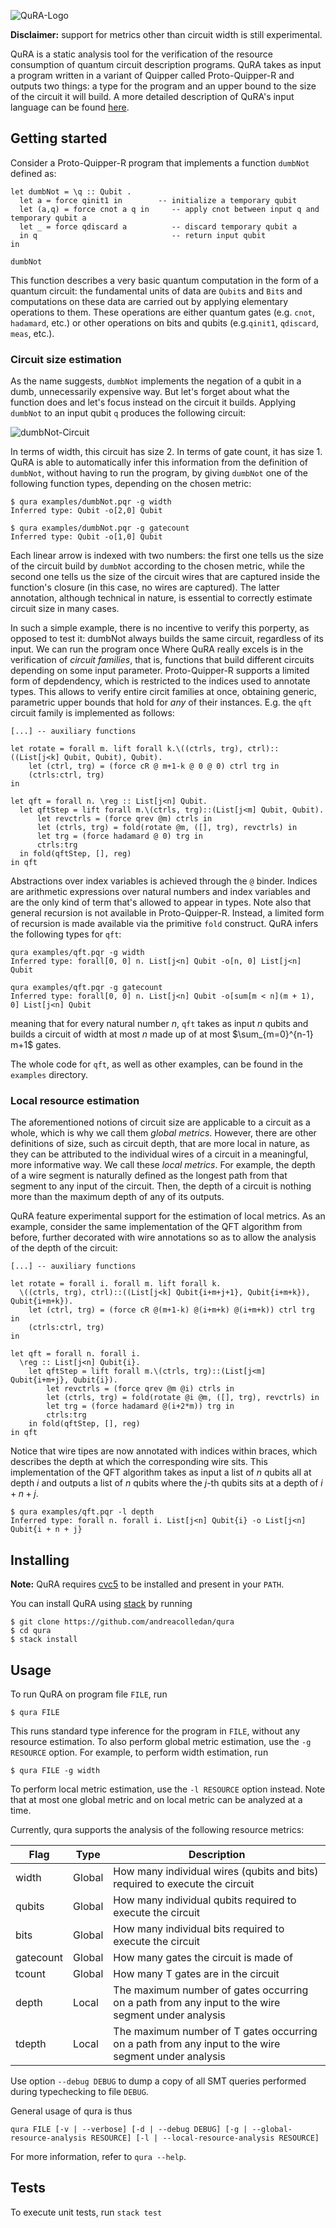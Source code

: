 ![QuRA-Logo](Header.png)

**Disclaimer:** support for metrics other than circuit width is still experimental.

QuRA is a static analysis tool for the verification of the resource consumption of quantum circuit description programs. QuRA takes as input a program written in a variant of Quipper called Proto-Quipper-R and outputs two things: a type for the program and an upper bound to the size of the circuit it will build.
A more detailed description of QuRA's input language can be found [here](src/Lang/Unified/README.md).

## Getting started

Consider a Proto-Quipper-R program that implements a function `dumbNot` defined as:
```
let dumbNot = \q :: Qubit .
  let a = force qinit1 in        -- initialize a temporary qubit
  let (a,q) = force cnot a q in     -- apply cnot between input q and temporary qubit a
  let _ = force qdiscard a          -- discard temporary qubit a
  in q                              -- return input qubit
in

dumbNot
```
This function describes a very basic quantum computation in the form of a quantum circuit: the fundamental units of data are `Qubit`s and `Bit`s and computations on these data are carried out by applying elementary operations to them. These operations are either quantum gates (e.g. `cnot`, `hadamard`, etc.) or other operations on bits and qubits (e.g.`qinit1`, `qdiscard`, `meas`, etc.).

### Circuit size estimation

As the name suggests, `dumbNot` implements the negation of a qubit in a dumb, unnecessarily expensive way. But let's forget about what the function does and let's focus instead on the circuit it builds. Applying `dumbNot` to an input qubit `q` produces the following circuit:

![dumbNot-Circuit](dumbnot-circuit.png)

In terms of width, this circuit has size 2. In terms of gate count, it has size 1. QuRA is able to automatically infer this information from the definition of `dumbNot`, without having to run the program, by giving `dumbNot` one of the following function types, depending on the chosen metric:
```
$ qura examples/dumbNot.pqr -g width
Inferred type: Qubit -o[2,0] Qubit

$ qura examples/dumbNot.pqr -g gatecount
Inferred type: Qubit -o[1,0] Qubit
```
Each linear arrow is indexed with two numbers: the first one tells us the size of the circuit build by `dumbNot` according to the chosen metric, while the second one tells us the size of the circuit wires that are captured inside the function's closure (in this case, no wires are captured). The latter annotation, although technical in nature, is essential to correctly estimate circuit size in many cases.

In such a simple example, there is no incentive to verify this porperty, as opposed to test it: dumbNot always builds the same circuit, regardless of its input. We can run the program once
Where QuRA really excels is in the verification of *circuit families*, that is, functions that build different circuits depending on some input parameter.
Proto-Quipper-R supports a limited form of depdendency, which is restricted to the indices used to annotate types. This allows to verify entire circit families at once, obtaining generic, parametric upper bounds that hold for *any* of their instances. E.g. the `qft` circuit family is implemented as follows:
```
[...] -- auxiliary functions

let rotate = forall m. lift forall k.\((ctrls, trg), ctrl)::((List[j<k] Qubit, Qubit), Qubit).
    let (ctrl, trg) = (force cR @ m+1-k @ 0 @ 0) ctrl trg in
    (ctrls:ctrl, trg)
in

let qft = forall n. \reg :: List[j<n] Qubit.
  let qftStep = lift forall m.\(ctrls, trg)::(List[j<m] Qubit, Qubit).
      let revctrls = (force qrev @m) ctrls in
      let (ctrls, trg) = fold(rotate @m, ([], trg), revctrls) in
      let trg = (force hadamard @ 0) trg in
      ctrls:trg
  in fold(qftStep, [], reg)
in qft
```
Abstractions over index variables is achieved through the `@` binder. Indices are arithmetic expressions over natural numbers and index variables and are the only kind of term that's allowed to appear in types. Note also that general recursion is not available in Proto-Quipper-R. Instead, a limited form of recursion is made available via the primitive `fold` construct. QuRA infers the following types for `qft`:
```
qura examples/qft.pqr -g width
Inferred type: forall[0, 0] n. List[j<n] Qubit -o[n, 0] List[j<n] Qubit

qura examples/qft.pqr -g gatecount
Inferred type: forall[0, 0] n. List[j<n] Qubit -o[sum[m < n](m + 1), 0] List[j<n] Qubit
```
meaning that for every natural number $n$, `qft` takes as input $n$ qubits and builds a circuit of width at most $n$ made up of at most $\sum_{m=0}^{n-1} m+1$ gates.

The whole code for `qft`, as well as other examples, can be found in the `examples` directory. 

### Local resource estimation

The aforementioned notions of circuit size are applicable to a circuit as a whole, which is why we call them *global metrics*. However, there are other definitions of size, such as circuit depth, that are more local in nature, as they can be attributed to the individual wires of a circuit in a meaningful, more informative way. We call these *local metrics*. For example, the depth of a wire segment is naturally defined as the longest path from that segment to any input of the circuit. Then, the depth of a circuit is nothing more than the maximum depth of any of its outputs.

QuRA feature experimental support for the estimation of local metrics. As an example, consider the same implementation of the QFT algorithm from before, further decorated with wire annotations so as to allow the analysis of the depth of the circuit:

```
[...] -- auxiliary functions

let rotate = forall i. forall m. lift forall k.
  \((ctrls, trg), ctrl)::((List[j<k] Qubit{i+m+j+1}, Qubit{i+m+k}), Qubit{i+m+k}).
    let (ctrl, trg) = (force cR @(m+1-k) @(i+m+k) @(i+m+k)) ctrl trg in
    (ctrls:ctrl, trg)
in

let qft = forall n. forall i.
  \reg :: List[j<n] Qubit{i}.
    let qftStep = lift forall m.\(ctrls, trg)::(List[j<m] Qubit{i+m+j}, Qubit{i}).
        let revctrls = (force qrev @m @i) ctrls in
        let (ctrls, trg) = fold(rotate @i @m, ([], trg), revctrls) in
        let trg = (force hadamard @(i+2*m)) trg in
        ctrls:trg
    in fold(qftStep, [], reg)
in qft
```

Notice that wire tipes are now annotated with indices within braces, which describes the depth at which the corresponding wire sits. This implementation of the QFT algorithm takes as input a list of $n$ qubits all at depth $i$ and outputs a list of $n$ qubits where the $j$-th qubits sits at a depth of $i+n+j$.

```
$ qura examples/qft.pqr -l depth
Inferred type: forall n. forall i. List[j<n] Qubit{i} -o List[j<n] Qubit{i + n + j}
```

## Installing
**Note:** QuRA requires [cvc5](https://cvc5.github.io) to be installed and present in your `PATH`.

You can install QuRA using [stack](https://docs.haskellstack.org/en/stable/) by running

```
$ git clone https://github.com/andreacolledan/qura
$ cd qura
$ stack install
```

## Usage
To run QuRA on program file `FILE`, run
```
$ qura FILE
```
This runs standard type inference for the program in `FILE`, without any resource estimation. To also perform global metric estimation, use the `-g RESOURCE` option. For example, to perform width estimation, run

```
$ qura FILE -g width
```
To perform local metric estimation, use the `-l RESOURCE` option instead. Note that at most one global metric and on local metric can be analyzed at a time.

Currently, qura supports the analysis of the following resource metrics:

| Flag | Type | Description |
|-|-|-|
| width | Global | How many individual wires (qubits and bits) required to execute the circuit |
| qubits | Global | How many individual qubits required to execute the circuit  | Global |
| bits | Global | How many individual bits required to execute the circuit
| gatecount | Global | How many gates the circuit is made of
| tcount | Global | How many T gates are in the circuit |
| depth | Local | The maximum number of gates occurring on a path from any input to the wire segment under analysis
| tdepth | Local | The maximum number of T gates occurring on a path from any input to the wire segment under analysis

Use option `--debug DEBUG` to dump a copy of all SMT queries performed during typechecking to file `DEBUG`.

General usage of qura is thus
```
qura FILE [-v | --verbose] [-d | --debug DEBUG] [-g | --global-resource-analysis RESOURCE] [-l | --local-resource-analysis RESOURCE]
```
For more information, refer to `qura --help`.

## Tests
To execute unit tests, run `stack test`